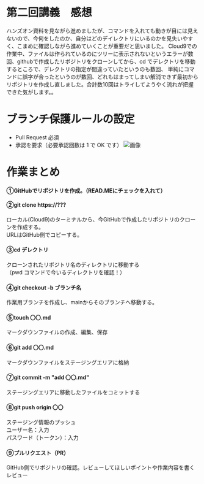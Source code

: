 # 第二回講義　感想

ハンズオン資料を見ながら進めましたが、コマンドを入れても動きが目には見えないので、今何をしたのか、自分はどのデイレクトリにいるのかを見失いやすく、こまめに確認しながら進めていくことが重要だと思いました。
Cloud9での作業中、ファイルは作られているのにツリーに表示されないというエラーが数回、githubで作成したリポジトリをクローンしてから、cd でデレクトリを移動するところで、デレクトリの指定が間違っていたというのも数回、
単純にコマンドに誤字が合ったというのが数回、どれもはまってしまい解消できず最初からリポジトリを作成し直しました。合計数10回はトライしてようやく流れが把握できた気がします。。
# ブランチ保護ルールの設定
- Pull Request 必須
- 承認を要求（必要承認回数は 1 で OK です）
![画像](/RaiseTech/画像1.png)



# 作業まとめ
#### ①GitHubでリポジトリを作成。（READ.MEにチェックを入れて）
#### ②git clone https://???
ローカル(Cloud9)のターミナルから、今GitHubで作成したリポジトリのクローンを作成する。
<br>URLはGitHub側でコピーする。
#### ③cd デレクトリ
クローンされたリポジトリ名のディレクトリに移動する
<br>（pwd コマンドで今いるディレクトリを確認！）
#### ④git checkout -b ブランチ名
作業用ブランチを作成し、mainからそのブランチへ移動する。
#### ⑤touch 〇〇.md
マークダウンファイルの作成、編集、保存
#### ⑥git add 〇〇.md
マークダウンファイルをステージングエリアに格納
#### ⑦git commit -m "add 〇〇.md"　
ステージングエリアに移動したファイルをコミットする
####  ⑧git push origin 〇〇
ステージング情報のプッシュ
<br>ユーザー名：入力
<br>パスワード（トークン）：入力
#### ⑨プルリクエスト（PR）
GitHub側でリポジトリの確認。レビューしてほしいポイントや作業内容を書く
<br>レビュー